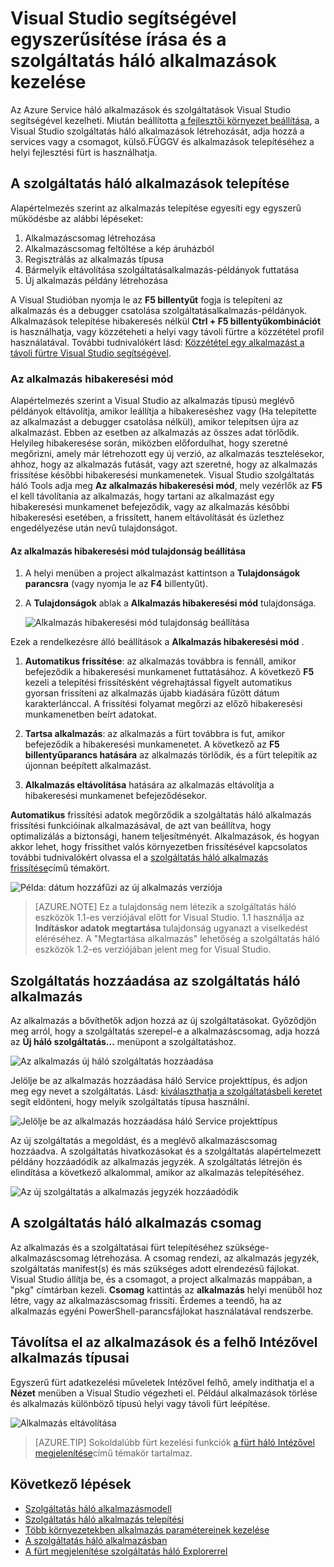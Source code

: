 <properties
   pageTitle="A Visual Studióban az alkalmazások kezelése |} Microsoft Azure"
   description="Visual Studio segítségével létrehozása, kialakítása, csomag, üzembe helyezéséhez és a szolgáltatás háló-alkalmazások és szolgáltatások hibakeresési."
   services="service-fabric"
   documentationCenter=".net"
   authors="seanmck"
   manager="timlt"
   editor=""/>

<tags
   ms.service="service-fabric"
   ms.devlang="dotnet"
   ms.topic="article"
   ms.tgt_pltfrm="na"
   ms.workload="na"
   ms.date="09/09/2016"
   ms.author="seanmck;mikhegn"/>

# <a name="use-visual-studio-to-simplify-writing-and-managing-your-service-fabric-applications"></a>Visual Studio segítségével egyszerűsítése írása és a szolgáltatás háló alkalmazások kezelése

Az Azure Service háló alkalmazások és szolgáltatások Visual Studio segítségével kezelheti. Miután beállította [a fejlesztői környezet beállítása](service-fabric-get-started.md), a Visual Studio szolgáltatás háló alkalmazások létrehozását, adja hozzá a services vagy a csomagot, külső.FÜGGV és alkalmazások telepítéséhez a helyi fejlesztési fürt is használhatja.

## <a name="deploy-your-service-fabric-application"></a>A szolgáltatás háló alkalmazások telepítése

Alapértelmezés szerint az alkalmazás telepítése egyesíti egy egyszerű működésbe az alábbi lépéseket:

1. Alkalmazáscsomag létrehozása
2. Alkalmazáscsomag feltöltése a kép áruházból
3. Regisztrálás az alkalmazás típusa
4. Bármelyik eltávolítása szolgáltatásalkalmazás-példányok futtatása
5. Új alkalmazás példány létrehozása

A Visual Studióban nyomja le az **F5 billentyűt** fogja is telepíteni az alkalmazás és a debugger csatolása szolgáltatásalkalmazás-példányok. Alkalmazások telepítése hibakeresés nélkül **Ctrl + F5 billentyűkombinációt** is használhatja, vagy közzéteheti a helyi vagy távoli fürtre a közzététel profil használatával. További tudnivalókért lásd: [Közzététel egy alkalmazást a távoli fürtre Visual Studio segítségével](service-fabric-publish-app-remote-cluster.md).

### <a name="application-debug-mode"></a>Az alkalmazás hibakeresési mód

Alapértelmezés szerint a Visual Studio az alkalmazás típusú meglévő példányok eltávolítja, amikor leállítja a hibakereséshez vagy (Ha telepítette az alkalmazást a debugger csatolása nélkül), amikor telepítsen újra az alkalmazást. Ebben az esetben az alkalmazás az összes adat törlődik. Helyileg hibakeresése során, miközben előfordulhat, hogy szeretné megőrizni, amely már létrehozott egy új verzió, az alkalmazás tesztelésekor, ahhoz, hogy az alkalmazás futását, vagy azt szeretné, hogy az alkalmazás frissítése későbbi hibakeresési munkamenetek. Visual Studio szolgáltatás háló Tools adja meg **Az alkalmazás hibakeresési mód**, mely vezérlők az **F5** el kell távolítania az alkalmazás, hogy tartani az alkalmazást egy hibakeresési munkamenet befejeződik, vagy az alkalmazás későbbi hibakeresési esetében, a frissített, hanem eltávolítását és üzlethez engedélyezése után nevű tulajdonságot.

#### <a name="to-set-the-application-debug-mode-property"></a>Az alkalmazás hibakeresési mód tulajdonság beállítása

1. A helyi menüben a project alkalmazást kattintson a **Tulajdonságok parancsra** (vagy nyomja le az **F4** billentyűt).
2. A **Tulajdonságok** ablak a **Alkalmazás hibakeresési mód** tulajdonsága.

    ![Alkalmazás hibakeresési mód tulajdonság beállítása][debugmodeproperty]

Ezek a rendelkezésre álló beállítások a **Alkalmazás hibakeresési mód** .

1. **Automatikus frissítése**: az alkalmazás továbbra is fennáll, amikor befejeződik a hibakeresési munkamenet futtatásához. A következő **F5** kezeli a telepítési frissítésként végrehajtással figyelt automatikus gyorsan frissíteni az alkalmazás újabb kiadására fűzött dátum karakterlánccal. A frissítési folyamat megőrzi az előző hibakeresési munkamenetben beírt adatokat.

2. **Tartsa alkalmazás**: az alkalmazás a fürt továbbra is fut, amikor befejeződik a hibakeresési munkamenetet. A következő az **F5 billentyűparancs hatására** az alkalmazás törlődik, és a fürt telepítik az újonnan beépített alkalmazást.

3. **Alkalmazás eltávolítása** hatására az alkalmazás eltávolítja a hibakeresési munkamenet befejeződésekor.

**Automatikus** frissítési adatok megőrződik a szolgáltatás háló alkalmazás frissítési funkcióinak alkalmazásával, de azt van beállítva, hogy optimalizálás a biztonsági, hanem teljesítményét. Alkalmazások, és hogyan akkor lehet, hogy frissíthet valós környezetben frissítésével kapcsolatos további tudnivalókért olvassa el a [szolgáltatás háló alkalmazás frissítése](service-fabric-application-upgrade.md)című témakört.

![Példa: dátum hozzáfűzi az új alkalmazás verziója][preservedata]

>[AZURE.NOTE] Ez a tulajdonság nem létezik a szolgáltatás háló eszközök 1.1-es verziójával előtt for Visual Studio. 1.1 használja az **Indításkor adatok megtartása** tulajdonság ugyanazt a viselkedést eléréséhez. A "Megtartása alkalmazás" lehetőség a szolgáltatás háló eszközök 1.2-es verziójában jelent meg for Visual Studio.

## <a name="add-a-service-to-your-service-fabric-application"></a>Szolgáltatás hozzáadása az szolgáltatás háló alkalmazás

Az alkalmazás a bővíthetők adjon hozzá az új szolgáltatásokat.  Győződjön meg arról, hogy a szolgáltatás szerepel-e a alkalmazáscsomag, adja hozzá az **Új háló szolgáltatás...** menüpont a szolgáltatáshoz.

![Az alkalmazás új háló szolgáltatás hozzáadása][newservice]

Jelölje be az alkalmazás hozzáadása háló Service projekttípus, és adjon meg egy nevet a szolgáltatás.  Lásd: [kiválaszthatja a szolgáltatásbeli keretet](service-fabric-choose-framework.md) segít eldönteni, hogy melyik szolgáltatás típusa használni.

![Jelölje be az alkalmazás hozzáadása háló Service projekttípus][addserviceproject]

Az új szolgáltatás a megoldást, és a meglévő alkalmazáscsomag hozzáadva. A szolgáltatás hivatkozásokat és a szolgáltatás alapértelmezett példány hozzáadódik az alkalmazás jegyzék. A szolgáltatás létrejön és elindítása a következő alkalommal, amikor az alkalmazás telepítéséhez.

![Az új szolgáltatás a alkalmazás jegyzék hozzáadódik][newserviceapplicationmanifest]

## <a name="package-your-service-fabric-application"></a>A szolgáltatás háló alkalmazás csomag

Az alkalmazás és a szolgáltatásai fürt telepítéséhez szüksége-alkalmazáscsomag létrehozása.  A csomag rendezi, az alkalmazás jegyzék, szolgáltatás manifest(s) és más szükséges adott elrendezésű fájlokat.  Visual Studio állítja be, és a csomagot, a project alkalmazás mappában, a "pkg" címtárban kezeli.  **Csomag** kattintás az **alkalmazás** helyi menüből hoz létre, vagy az alkalmazáscsomag frissíti.  Érdemes a teendő, ha az alkalmazás egyéni PowerShell-parancsfájlokat használatával rendszerbe.

## <a name="remove-applications-and-application-types-using-cloud-explorer"></a>Távolítsa el az alkalmazások és a felhő Intézővel alkalmazás típusai

Egyszerű fürt adatkezelési műveletek Intézővel felhő, amely indíthatja el a **Nézet** menüben a Visual Studio végezheti el. Például alkalmazások törlése és alkalmazás különböző típusú helyi vagy távoli fürt leépítése.

![Alkalmazás eltávolítása](./media/service-fabric-manage-application-in-visual-studio/removeapplication.png)

>[AZURE.TIP] Sokoldalúbb fürt kezelési funkciók [a fürt háló Intézővel megjelenítése](service-fabric-visualizing-your-cluster.md)című témakör tartalmaz.


<!--Every topic should have next steps and links to the next logical set of content to keep the customer engaged-->
## <a name="next-steps"></a>Következő lépések

- [Szolgáltatás háló alkalmazásmodell](service-fabric-application-model.md)
- [Szolgáltatás háló alkalmazás telepítési](service-fabric-deploy-remove-applications.md)
- [Több környezetekben alkalmazás paramétereinek kezelése](service-fabric-manage-multiple-environment-app-configuration.md)
- [A szolgáltatás háló alkalmazásban](service-fabric-debugging-your-application.md)
- [A fürt megjelenítése szolgáltatás háló Explorerrel](service-fabric-visualizing-your-cluster.md)

<!--Image references-->
[addserviceproject]:./media/service-fabric-manage-application-in-visual-studio/addserviceproject.png
[manageservicefabric]: ./media/service-fabric-manage-application-in-visual-studio/manageservicefabric.png
[newservice]:./media/service-fabric-manage-application-in-visual-studio/newservice.png
[newserviceapplicationmanifest]:./media/service-fabric-manage-application-in-visual-studio/newserviceapplicationmanifest.png
[preservedata]:./media/service-fabric-manage-application-in-visual-studio/preservedata.png
[debugmodeproperty]:./media/service-fabric-manage-application-in-visual-studio/debugmodeproperty.png
